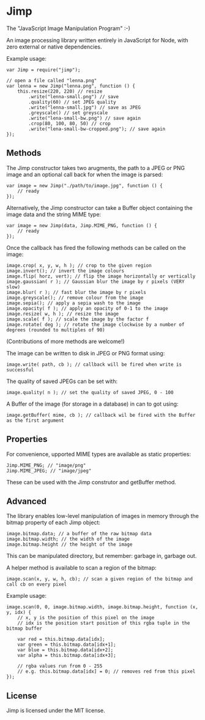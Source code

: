 # Jimp #

The "JavaScript Image Manipulation Program" :-)

An image processing library written entirely in JavaScript for Node, with zero external or native dependencies.

Example usage:

    var Jimp = require("jimp");

    // open a file called "lenna.png"
    var lenna = new Jimp("lenna.png", function () {
        this.resize(220, 220) // resize
            .write("lenna-small.png") // save
            .quality(60) // set JPEG quality
            .write("lenna-small.jpg") // save as JPEG
            .greyscale() // set greyscale
            .write("lena-small-bw.png") // save again
            .crop(80, 100, 80, 50) // crop
            .write("lena-small-bw-cropped.png"); // save again
    });

## Methods ##

The Jimp constructor takes two arugments, the path to a JPEG or PNG image and an optional call back for when the image is parsed:

    var image = new Jimp("./path/to/image.jpg", function () {
        // ready
    });

Alternatively, the Jimp constructor can take a Buffer object containing the image data and the string MIME type:

    var image = new Jimp(data, Jimp.MIME_PNG, function () {
        // ready
    });

Once the callback has fired the following methods can be called on the image:

    image.crop( x, y, w, h ); // crop to the given region
    image.invert(); // invert the image colours
    image.flip( horz, vert); // flip the image horizontally or vertically
    image.gaussian( r ); // Gaussian blur the image by r pixels (VERY slow)
    image.blur( r ); // fast blur the image by r pixels
    image.greyscale(); // remove colour from the image
    image.sepia(); // apply a sepia wash to the image
    image.opacity( f ); // apply an opacity of 0-1 to the image
    image.resize( w, h ); // resize the image
    image.scale( f ); // scale the image by the factor f
    image.rotate( deg ); // rotate the image clockwise by a number of degrees (rounded to multiples of 90)

(Contributions of more methods are welcome!)

The image can be written to disk in JPEG or PNG format using:

    image.write( path, cb ); // callback will be fired when write is successful

The quality of saved JPEGs can be set with:

    image.quality( n ); // set the quality of saved JPEG, 0 - 100

A Buffer of the image (for storage in a database) in can to got using:

    image.getBuffer( mime, cb ); // callback wil be fired with the Buffer as the first argument

## Properties ##

For convenience, upported MIME types are available as static properties:

    Jimp.MIME_PNG; // "image/png"
    Jimp.MIME_JPEG; // "image/jpeg"

These can be used with the Jimp construtor and getBuffer method.

## Advanced ##

The library enables low-level manipulation of images in memory through the bitmap property of each Jimp object:

    image.bitmap.data; // a buffer of the raw bitmap data
    image.bitmap.width; // the width of the image
    image.bitmap.height // the height of the image

This can be manipulated directory, but remember: garbage in, garbage out.

A helper method is available to scan a region of the bitmap:

    image.scan(x, y, w, h, cb); // scan a given region of the bitmap and call cb on every pixel
    
Example usage:

    image.scan(0, 0, image.bitmap.width, image.bitmap.height, function (x, y, idx) {
        // x, y is the position of this pixel on the image
        // idx is the position start position of this rgba tuple in the bitmap buffer
        
        var red = this.bitmap.data[idx];
        var green = this.bitmap.data[idx+1];
        var blue = this.bitmap.data[idx+2];
        var alpha = this.bitmap.data[idx+3];
        
        // rgba values run from 0 - 255
        // e.g. this.bitmap.data[idx] = 0; // removes red from this pixel
    });

## License ##

Jimp is licensed under the MIT license.
